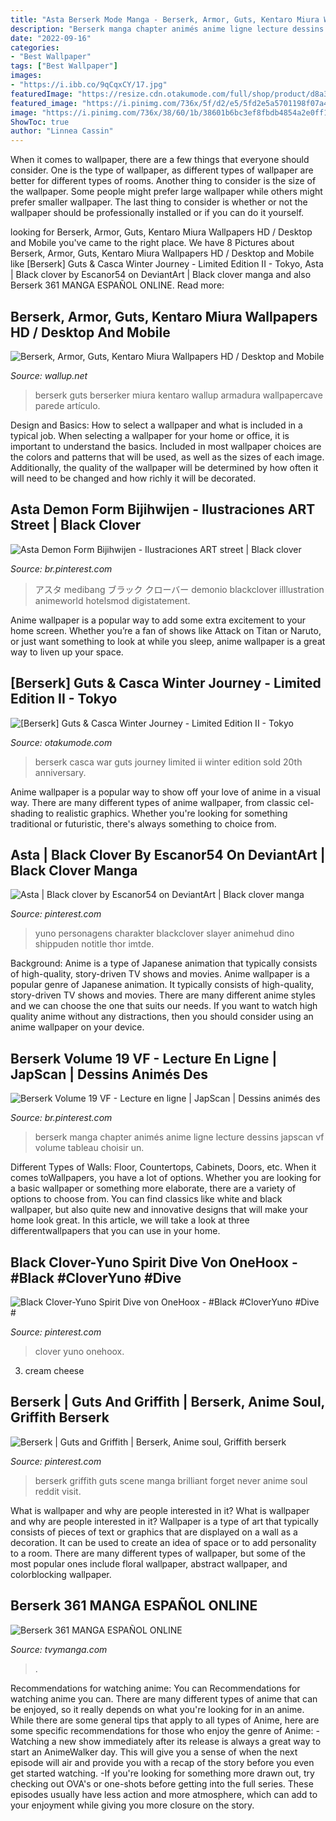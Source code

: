 ```yaml
---
title: "Asta Berserk Mode Manga - Berserk, Armor, Guts, Kentaro Miura Wallpapers Hd / Desktop And Mobile"
description: "Berserk manga chapter animés anime ligne lecture dessins japscan vf volume tableau choisir un"
date: "2022-09-16"
categories:
- "Best Wallpaper"
tags: ["Best Wallpaper"]
images:
- "https://i.ibb.co/9qCqxCY/17.jpg"
featuredImage: "https://resize.cdn.otakumode.com/full/shop/product/d8a327df57364e6b9ad9a836972f346a.jpg"
featured_image: "https://i.pinimg.com/736x/5f/d2/e5/5fd2e5a5701198f07a4f238fb2dad793.jpg"
image: "https://i.pinimg.com/736x/38/60/1b/38601b6bc3ef8fbdb4854a2e0ff1d2cd--guts-x-griffith-berserk-griffith.jpg"
ShowToc: true
author: "Linnea Cassin"
---
```



When it comes to wallpaper, there are a few things that everyone should consider. One is the type of wallpaper, as different types of wallpaper are better for different types of rooms. Another thing to consider is the size of the wallpaper. Some people might prefer large wallpaper while others might prefer smaller wallpaper. The last thing to consider is whether or not the wallpaper should be professionally installed or if you can do it yourself.

	

		
looking for Berserk, Armor, Guts, Kentaro Miura Wallpapers HD / Desktop and Mobile you've came to the right place. We have 8 Pictures about Berserk, Armor, Guts, Kentaro Miura Wallpapers HD / Desktop and Mobile like [Berserk] Guts &amp; Casca Winter Journey - Limited Edition II - Tokyo, Asta | Black clover by Escanor54 on DeviantArt | Black clover manga and also Berserk 361 MANGA ESPAÑOL ONLINE. Read more:
		
    
## Berserk, Armor, Guts, Kentaro Miura Wallpapers HD / Desktop And Mobile

<img loading=lazy src="https://wallup.net/wp-content/uploads/2016/01/14534-Berserk-armor-Guts-Kentaro_Miura.jpg" onerror="this.onerror=null;this.src='https://tse3.mm.bing.net/th?id=OIP.1GfQimVVZ_k1eM5KPwMsRQHaEK&amp;pid=15.1';" alt="Berserk, Armor, Guts, Kentaro Miura Wallpapers HD / Desktop and Mobile">

_Source: wallup.net_

>berserk guts berserker miura kentaro wallup armadura wallpapercave parede artículo. 

	

Design and Basics: How to select a wallpaper and what is included in a typical job.
When selecting a wallpaper for your home or office, it is important to understand the basics. Included in most wallpaper choices are the colors and patterns that will be used, as well as the sizes of each image. Additionally, the quality of the wallpaper will be determined by how often it will need to be changed and how richly it will be decorated.

    
## Asta Demon Form Bijihwijen - Ilustraciones ART Street | Black Clover

<img loading=lazy src="https://i.pinimg.com/736x/5f/d2/e5/5fd2e5a5701198f07a4f238fb2dad793.jpg" onerror="this.onerror=null;this.src='https://tse1.mm.bing.net/th?id=OIP.R3WIlTcK6g2dQvKsewj0hQHaGK&amp;pid=15.1';" alt="Asta Demon Form Bijihwijen - Ilustraciones ART street | Black clover">

_Source: br.pinterest.com_

>アスタ medibang ブラック クローバー demonio blackclover illlustration animeworld hotelsmod digistatement. 

	

Anime wallpaper is a popular way to add some extra excitement to your home screen. Whether you’re a fan of shows like Attack on Titan or Naruto, or just want something to look at while you sleep, anime wallpaper is a great way to liven up your space.

    
## [Berserk] Guts &amp; Casca Winter Journey - Limited Edition II - Tokyo

<img loading=lazy src="https://resize.cdn.otakumode.com/full/shop/product/d8a327df57364e6b9ad9a836972f346a.jpg" onerror="this.onerror=null;this.src='https://tse3.mm.bing.net/th?id=OIP.P_KovL0LkS_pTBOL0Zqr0QHaHa&amp;pid=15.1';" alt="[Berserk] Guts &amp; Casca Winter Journey - Limited Edition II - Tokyo">

_Source: otakumode.com_

>berserk casca war guts journey limited ii winter edition sold 20th anniversary. 

	

Anime wallpaper is a popular way to show off your love of anime in a visual way. There are many different types of anime wallpaper, from classic cel-shading to realistic graphics. Whether you're looking for something traditional or futuristic, there's always something to choice from.

    
## Asta | Black Clover By Escanor54 On DeviantArt | Black Clover Manga

<img loading=lazy src="https://i.pinimg.com/736x/23/20/61/232061383904a08318b8ab6fa9a9136c.jpg" onerror="this.onerror=null;this.src='https://tse1.mm.bing.net/th?id=OIP.65DFz01XHJOEivJ4g7HAFgHaKN&amp;pid=15.1';" alt="Asta | Black clover by Escanor54 on DeviantArt | Black clover manga">

_Source: pinterest.com_

>yuno personagens charakter blackclover slayer animehud dino shippuden notitle thor imtde. 

	

Background: Anime is a type of Japanese animation that typically consists of high-quality, story-driven TV shows and movies.
Anime wallpaper is a popular genre of Japanese animation. It typically consists of high-quality, story-driven TV shows and movies. There are many different anime styles and we can choose the one that suits our needs. If you want to watch high quality anime without any distractions, then you should consider using an anime wallpaper on your device.

    
## Berserk Volume 19 VF - Lecture En Ligne | JapScan | Dessins Animés Des

<img loading=lazy src="https://i.pinimg.com/736x/b5/94/0d/b5940dd279d64fbf032129b980c2445d.jpg" onerror="this.onerror=null;this.src='https://tse4.mm.bing.net/th?id=OIP.5HQdAlDjTq2lZP_3djnFVQHaK6&amp;pid=15.1';" alt="Berserk Volume 19 VF - Lecture en ligne | JapScan | Dessins animés des">

_Source: br.pinterest.com_

>berserk manga chapter animés anime ligne lecture dessins japscan vf volume tableau choisir un. 

	

Different Types of Walls: Floor, Countertops, Cabinets, Doors, etc.
When it comes toWallpapers, you have a lot of options. Whether you are looking for a basic wallpaper or something more elaborate, there are a variety of options to choose from. You can find classics like white and black wallpaper, but also quite new and innovative designs that will make your home look great. In this article, we will take a look at three differentwallpapers that you can use in your home.

    
## Black Clover-Yuno Spirit Dive Von OneHoox - #Black #CloverYuno #Dive #

<img loading=lazy src="https://i.pinimg.com/736x/d1/77/be/d177be355af2432cdb17da94fbeb7fd5.jpg" onerror="this.onerror=null;this.src='https://tse3.mm.bing.net/th?id=OIP.574GkRhyHLosjAinYubqOgHaEc&amp;pid=15.1';" alt="Black Clover-Yuno Spirit Dive von OneHoox - #Black #CloverYuno #Dive #">

_Source: pinterest.com_

>clover yuno onehoox. 

	

3. cream cheese 

    
## Berserk | Guts And Griffith | Berserk, Anime Soul, Griffith Berserk

<img loading=lazy src="https://i.pinimg.com/736x/38/60/1b/38601b6bc3ef8fbdb4854a2e0ff1d2cd--guts-x-griffith-berserk-griffith.jpg" onerror="this.onerror=null;this.src='https://tse3.mm.bing.net/th?id=OIP.Kn66FYf4vJRLd6pQM4GhxQHaNu&amp;pid=15.1';" alt="Berserk | Guts and Griffith | Berserk, Anime soul, Griffith berserk">

_Source: pinterest.com_

>berserk griffith guts scene manga brilliant forget never anime soul reddit visit. 

	

What is wallpaper and why are people interested in it?
What is wallpaper and why are people interested in it?
Wallpaper is a type of art that typically consists of pieces of text or graphics that are displayed on a wall as a decoration. It can be used to create an idea of space or to add personality to a room. There are many different types of wallpaper, but some of the most popular ones include floral wallpaper, abstract wallpaper, and colorblocking wallpaper.

    
## Berserk 361 MANGA ESPAÑOL ONLINE

<img loading=lazy src="https://i.ibb.co/9qCqxCY/17.jpg" onerror="this.onerror=null;this.src='https://tse3.mm.bing.net/th?id=OIP.zrDjvXahzlI8LKLAyNxGdgHaKd&amp;pid=15.1';" alt="Berserk 361 MANGA ESPAÑOL ONLINE">

_Source: tvymanga.com_

>. 

	

Recommendations for watching anime: You can
Recommendations for watching anime you can. There are many different types of anime that can be enjoyed, so it really depends on what you're looking for in an anime. While there are some general tips that apply to all types of Anime, here are some specific recommendations for those who enjoy the genre of Anime: 
-Watching a new show immediately after its release is always a great way to start an AnimeWalker day. This will give you a sense of when the next episode will air and provide you with a recap of the story before you even get started watching. 
-If you're looking for something more drawn out, try checking out OVA's or one-shots before getting into the full series. These episodes usually have less action and more atmosphere, which can add to your enjoyment while giving you more closure on the story.

